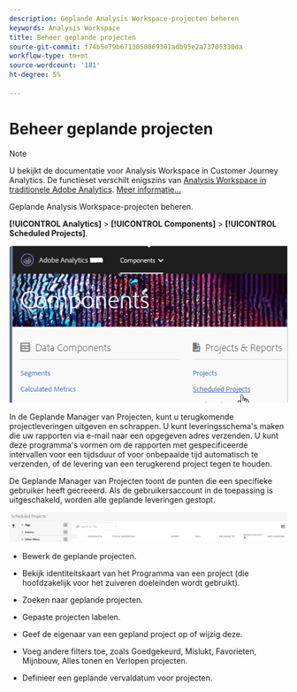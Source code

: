 ```yaml
---
description: Geplande Analysis Workspace-projecten beheren
keywords: Analysis Workspace
title: Beheer geplande projecten
source-git-commit: f74b5e79b6713050869301adb95e2a73705330da
workflow-type: tm+mt
source-wordcount: '181'
ht-degree: 5%

---
```



# Beheer geplande projecten

>[!NOTE]
>
>U bekijkt de documentatie voor Analysis Workspace in Customer Journey Analytics. De functieset verschilt enigszins van [Analysis Workspace in traditionele Adobe Analytics](https://experienceleague.adobe.com/docs/analytics/analyze/analysis-workspace/home.html). [Meer informatie...](/help/getting-started/cja-aa.md)

Geplande Analysis Workspace-projecten beheren.

**[!UICONTROL Analytics]** > **[!UICONTROL Components]** > **[!UICONTROL Scheduled Projects]**.

![](assets/components-scheduled-projects.png)

In de Geplande Manager van Projecten, kunt u terugkomende projectleveringen uitgeven en schrappen. U kunt leveringsschema&#39;s maken die uw rapporten via e-mail naar een opgegeven adres verzenden. U kunt deze programma&#39;s vormen om de rapporten met gespecificeerde intervallen voor een tijdsduur of voor onbepaalde tijd automatisch te verzenden, of de levering van een terugkerend project tegen te houden.

De Geplande Manager van Projecten toont de punten die een specifieke gebruiker heeft gecreeerd. Als de gebruikersaccount in de toepassing is uitgeschakeld, worden alle geplande leveringen gestopt.

![](assets/scheduled-projects.png)

* Bewerk de geplande projecten.
* Bekijk identiteitskaart van het Programma van een project (die hoofdzakelijk voor het zuiveren doeleinden wordt gebruikt).
* Zoeken naar geplande projecten.
* Gepaste projecten labelen.
* Geef de eigenaar van een gepland project op of wijzig deze.
* Voeg andere filters toe, zoals Goedgekeurd, Mislukt, Favorieten, Mijnbouw, Alles tonen en Verlopen projecten.

* Definieer een geplande vervaldatum voor projecten.

